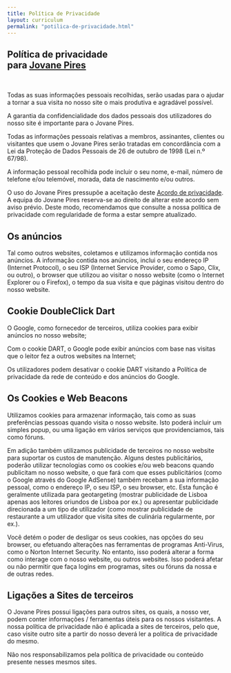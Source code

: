 ```yaml
---
title: Política de Privacidade
layout: curriculum
permalink: "potilica-de-privacidade.html"
---
```


<div class="row">
  
  <div class="col-12">
    <h2 class="text-center">Política de privacidade<br/>para <a href='https://jovanepires.com'>Jovane Pires</a></h2><br/><p>Todas as suas informações pessoais recolhidas, serão usadas para o ajudar a tornar a sua visita no nosso site o mais produtiva e agradável possível.</p><p>A garantia da confidencialidade dos dados pessoais dos utilizadores do nosso site é importante para o Jovane Pires.</p><p>Todas as informações pessoais relativas a membros, assinantes, clientes ou visitantes que usem o Jovane Pires serão tratadas em concordância com a Lei da Proteção de Dados Pessoais de 26 de outubro de 1998 (Lei n.º 67/98).</p><p>A informação pessoal recolhida pode incluir o seu nome, e-mail, número de telefone e/ou telemóvel, morada, data de nascimento e/ou outros.</p><p>O uso do Jovane Pires pressupõe a aceitação deste <a href='http://www.politicaprivacidade.com' title='acordo de privacidade'>Acordo de privacidade</a>. A equipa do Jovane Pires reserva-se ao direito de alterar este acordo sem aviso prévio. Deste modo, recomendamos que consulte a nossa política de privacidade com regularidade de forma a estar sempre atualizado.</p><h2>Os anúncios</h2><p>Tal como outros websites, coletamos e utilizamos informação contida nos anúncios. A informação contida nos anúncios, inclui o seu endereço IP (Internet Protocol), o seu ISP (Internet Service Provider, como o Sapo, Clix, ou outro), o browser que utilizou ao visitar o nosso website (como o Internet Explorer ou o Firefox), o tempo da sua visita e que páginas visitou dentro do nosso website.</p><h2>Cookie DoubleClick Dart</h2><p>O Google, como fornecedor de terceiros, utiliza cookies para exibir anúncios no nosso website;</p><p>Com o cookie DART, o Google pode exibir anúncios com base nas visitas que o leitor fez a outros websites na Internet;</p><p>Os utilizadores podem desativar o cookie DART visitando a Política de privacidade da rede de conteúdo e dos anúncios do Google.</p><h2>Os Cookies e Web Beacons</h2><p>Utilizamos cookies para armazenar informação, tais como as suas preferências pessoas quando visita o nosso website. Isto poderá incluir um simples popup, ou uma ligação em vários serviços que providenciamos, tais como fóruns.</p><p>Em adição também utilizamos publicidade de terceiros no nosso website para suportar os custos de manutenção. Alguns destes publicitários, poderão utilizar tecnologias como os cookies e/ou web beacons quando publicitam no nosso website, o que fará com que esses publicitários (como o Google através do Google AdSense) também recebam a sua informação pessoal, como o endereço IP, o seu ISP, o seu browser, etc. Esta função é geralmente utilizada para geotargeting (mostrar publicidade de Lisboa apenas aos leitores oriundos de Lisboa por ex.) ou apresentar publicidade direcionada a um tipo de utilizador (como mostrar publicidade de restaurante a um utilizador que visita sites de culinária regularmente, por ex.).</p><p>Você detém o poder de desligar os seus cookies, nas opções do seu browser, ou efetuando alterações nas ferramentas de programas Anti-Virus, como o Norton Internet Security. No entanto, isso poderá alterar a forma como interage com o nosso website, ou outros websites. Isso poderá afetar ou não permitir que faça logins em programas, sites ou fóruns da nossa e de outras redes.</p><h2>Ligações a Sites de terceiros</h2><p>O Jovane Pires possui ligações para outros sites, os quais, a nosso ver, podem conter informações / ferramentas úteis para os nossos visitantes. A nossa política de privacidade não é aplicada a sites de terceiros, pelo que, caso visite outro site a partir do nosso deverá ler a politica de privacidade do mesmo.</p><p>Não nos responsabilizamos pela política de privacidade ou conteúdo presente nesses mesmos sites.</p>
  </div>
</div>
